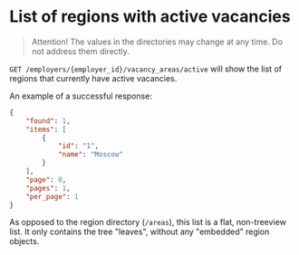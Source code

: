# List of regions with active vacancies

> Attention! The values in the directories may change at any time. Do not address them directly.

`GET /employers/{employer_id}/vacancy_areas/active` will show the
list of regions that currently have active vacancies.

An example of a successful response:

```json
{
    "found": 1,
    "items": [
        {
            "id": "1",
            "name": "Moscow"
        }
    ],
    "page": 0,
    "pages": 1,
    "per_page": 1
}
```

As opposed to the region directory (`/areas`), this list is a flat, non-treeview
list. It only contains the tree "leaves", without any "embedded" region objects.
